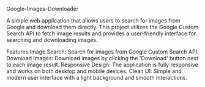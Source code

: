  Google-Images-Downloader

A simple web application that allows users to search for images from Google and download them directly. This project utilizes the Google Custom Search API to fetch image results and provides a user-friendly interface for searching and downloading images.

Features
Image Search: Search for images from Google Custom Search API.
Download Images: Download images by clicking the 'Download' button next to each image result.
Responsive Design: The application is fully responsive and works on both desktop and mobile devices.
Clean UI: Simple and modern user interface with a light background and smooth interactions.
